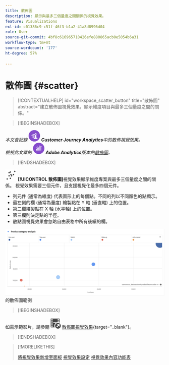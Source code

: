 ```yaml
---
title: 散佈圖
description: 顯示與最多三個量度之間關係的視覺效果。
feature: Visualizations
exl-id: c01386c9-c51f-46f3-b1a2-41a8d8996d04
role: User
source-git-commit: 4bf8c616965718426efe880865acb0e5054b6a31
workflow-type: tm+mt
source-wordcount: '177'
ht-degree: 57%

---
```


# 散佈圖 {#scatter}

<!-- markdownlint-disable MD034 -->

>[!CONTEXTUALHELP]
>id="workspace_scatter_button"
>title="散佈圖"
>abstract="建立散佈圖視覺效果，顯示維度項目與最多三個量度之間的關係。"

<!-- markdownlint-enable MD034 -->


>[!BEGINSHADEBOX]

_本文會記錄_ ![CustomerJourneyAnalytics](/help/assets/icons/CustomerJourneyAnalytics.svg) _**Customer Journey Analytics**&#x200B;中的散佈視覺效果。_<br/>_檢視此文章的_ ![AdobeAnalytics](/help/assets/icons/AdobeAnalytics.svg) _**Adobe Analytics**&#x200B;版本的[散佈圖](https://experienceleague.adobe.com/en/docs/analytics/analyze/analysis-workspace/visualizations/scatterplot)。_

>[!ENDSHADEBOX]


![圖表散佈圖](/help/assets/icons/GraphScatter.svg) **[!UICONTROL 散佈圖]**&#x200B;視覺效果顯示維度專案與最多三個量度之間的關係。 視覺效果需要三個元件，且支援視覺化最多四個元件。

* 列元件 (通常為維度) 代表圖形上的每個點。不同的列以不同顏色的點顯示。
* 最左側的欄 (通常為量度) 繪製點在 Y 軸 (垂直軸) 上的位置。
* 第二欄繪製點在 X 軸 (水平軸) 上的位置。
* 第三欄則決定點的半徑。
* 散點圖視覺效果會忽略自由表格中所有後續的欄。

![顯示多個維度專案](assets/scatter.png)的散佈圖範例


>[!BEGINSHADEBOX]

如需示範影片，請參閱![VideoCheckout](/help/assets/icons/VideoCheckedOut.svg) [散佈圖視覺效果](https://video.tv.adobe.com/v/334459/?quality=12&learn=on){target="_blank"}。

>[!ENDSHADEBOX]


>[!MORELIKETHIS]
>
>[將視覺效果新增至面板](/help/analysis-workspace/visualizations/freeform-analysis-visualizations.md#add-visualizations-to-a-panel)
>[視覺效果設定](/help/analysis-workspace/visualizations/freeform-analysis-visualizations.md#settings)
>[視覺效果內容功能表](/help/analysis-workspace/visualizations/freeform-analysis-visualizations.md#context-menu)
>
